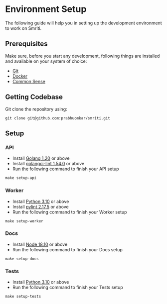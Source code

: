 # Environment Setup

The following guide will help you in setting up the development environment to work on Smriti.

## Prerequisites

Make sure, before you start any development, following things are installed and available on your system of choice: 
- [Git](https://git-scm.com/)
- [Docker](https://www.docker.com/)
- [Common Sense](https://en.wikipedia.org/wiki/Common_sense)

## Getting Codebase

Git clone the repository using: 
```
git clone git@github.com:prabhuomkar/smriti.git
```

## Setup

### API

- Install [Golang 1.20](https://go.dev/dl/) or above
- Install [golangci-lint 1.54.0](https://golangci-lint.run/) or above
- Run the following command to finish your API setup
```
make setup-api
```

### Worker

- Install [Python 3.10](https://www.python.org/downloads/) or above
- Install [pylint 2.17.5](https://pypi.org/project/pylint/) or above
- Run the following command to finish your Worker setup
```
make setup-worker
```

### Docs

- Install [Node 18.10](https://nodejs.org/en/download/) or above
- Run the following command to finish your Docs setup
```
make setup-docs
```

### Tests

- Install [Python 3.10](https://www.python.org/downloads/) or above
- Run the following command to finish your Tests setup
```
make setup-tests
```